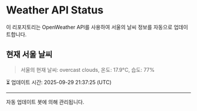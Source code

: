 
# Weather API Status

이 리포지토리는 OpenWeather API를 사용하여 서울의 날씨 정보를 자동으로 업데이트합니다.

## 현재 서울 날씨
> 서울의 현재 날씨: overcast clouds, 온도: 17.9°C, 습도: 77%

⏳ 업데이트 시간: 2025-09-29 21:37:25 (UTC)

---
자동 업데이트 봇에 의해 관리됩니다.
